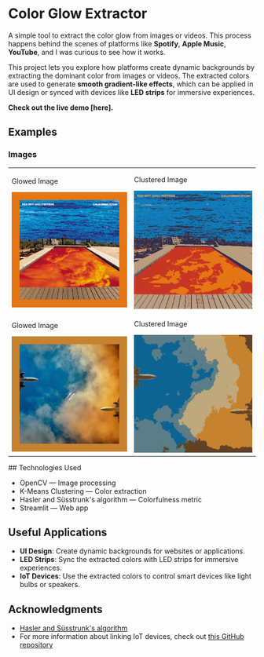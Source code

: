 # Color Glow Extractor

A simple tool to extract the color glow from images or videos. This process happens behind the scenes of platforms like **Spotify**, **Apple Music**, **YouTube**, and I was curious to see how it works.

This project lets you explore how platforms create dynamic backgrounds by extracting the dominant color from images or videos. The extracted colors are used to generate **smooth gradient-like effects**, which can be applied in UI design or synced with devices like **LED strips** for immersive experiences.

**Check out the live demo [here].**

## Examples

### Images

<table>
  <tr>
    <td>
    <p>Glowed Image</p>
    <img src="img/bordered.jpg" alt="Image 1" width="350"/></td>
    <td>
    <p>Clustered Image</p>
    <img src="img/clustered.jpg" alt="Image 2" width="350"/></td>
  </tr>
  <tr>
    <td>
    <p>Glowed Image</p>
    <img src="img/bordered2.jpg" alt="Image 3" width="350"/></td>
    <td>
    <p>Clustered Image</p>
    <img src="img/clustered2.jpg" alt="Image 4" width="350"/></td>
  </tr>
</table>
## Technologies Used

- OpenCV — Image processing
- K-Means Clustering — Color extraction
- Hasler and Süsstrunk's algorithm — Colorfulness metric
- Streamlit — Web app

## Useful Applications

- **UI Design**: Create dynamic backgrounds for websites or applications.
- **LED Strips**: Sync the extracted colors with LED strips for immersive experiences.
- **IoT Devices**: Use the extracted colors to control smart devices like light bulbs or speakers.

## Acknowledgments

- [Hasler and Süsstrunk's algorithm](https://www.researchgate.net/publication/243135534_Measuring_Colourfulness_in_Natural_Images)
- For more information about linking IoT devices, check out [this GitHub repository](https://github.com/davidkrantz/Colorfy)
